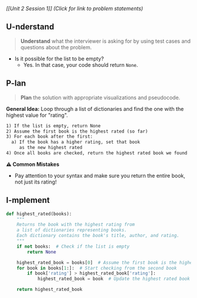 *[[Unit 2 Session 1]] (Click for link to problem statements)*

## U-nderstand
 
> **Understand** what the interviewer is asking for by using test cases and questions about the problem.

- Is it possible for the list to be empty?
  - Yes.  In that case, your code should return `None`.

## P-lan

> **Plan** the solution with appropriate visualizations and pseudocode.

**General Idea:** Loop through a list of dictionaries and find the one with the highest value for "rating".

```markdown
1) If the list is empty, return None
2) Assume the first book is the highest rated (so far)
3) For each book after the first:
  a) If the book has a higher rating, set that book
     as the new highest rated
4) Once all books are checked, return the highest rated book we found
```

**⚠️ Common Mistakes**

- Pay attention to your syntax and make sure you return the entire book, not just its rating!

## I-mplement

```python
def highest_rated(books):
    """
    Returns the book with the highest rating from 
    a list of dictionaries representing books.
    Each dictionary contains the book's title, author, and rating.
    """
    if not books:  # Check if the list is empty
        return None

    highest_rated_book = books[0]  # Assume the first book is the highest rated initially
    for book in books[1:]:  # Start checking from the second book
        if book['rating'] > highest_rated_book['rating']:
            highest_rated_book = book  # Update the highest rated book

    return highest_rated_book
``` 